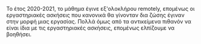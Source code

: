 Το έτος 2020-2021, το μάθημα έγινε εξ'ολοκλήρου remotely,
επομένως οι εργαστηριακές ασκήσεις που κανονικά θα γίνονταν δια ζώσης έγιναν στην μορφή μιας εργασίας.
Πολλά όμως από τα αντικείμενα πιθανόν να είναι ίδια με τις εργαστηριακές ασκήσεις, επομένως ελπίζουμε να βοηθήσει.
